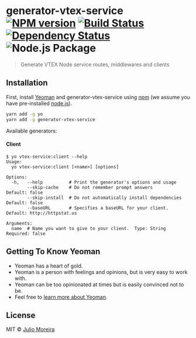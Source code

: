 # generator-vtex-service [![NPM version][npm-image]][npm-url] [![Build Status][travis-image]][travis-url] [![Dependency Status][daviddm-image]][daviddm-url] ![Node.js Package][github-action-image]

> Generate VTEX Node service routes, middlewares and clients

## Installation

First, install [Yeoman](http://yeoman.io) and generator-vtex-service using [npm](https://www.npmjs.com/) (we assume you have pre-installed [node.js](https://nodejs.org/)).

```bash
yarn add -g yo
yarn add -g generator-vtex-service
```

Available generators:

#### Client

```console
$ yo vtex-service:client --help
Usage:
  yo vtex-service:client [<name>] [options]

Options:
  -h,   --help          # Print the generator's options and usage
        --skip-cache    # Do not remember prompt answers             Default: false
        --skip-install  # Do not automatically install dependencies  Default: false
        --baseURL       # Specifies a baseURL for your client.       Default: http://httpstat.us

Arguments:
  name  # Name you want to give to your client.  Type: String  Required: false
```

## Getting To Know Yeoman

- Yeoman has a heart of gold.
- Yeoman is a person with feelings and opinions, but is very easy to work with.
- Yeoman can be too opinionated at times but is easily convinced not to be.
- Feel free to [learn more about Yeoman](http://yeoman.io/).

## License

MIT © [Julio Moreira](http://juliomoreira.pro)

[npm-image]: https://badge.fury.io/js/generator-vtex-service.svg
[npm-url]: https://npmjs.org/package/generator-vtex-service
[travis-image]: https://travis-ci.com/juliomoreira/generator-vtex-service.svg?branch=master
[travis-url]: https://travis-ci.com/juliomoreira/generator-vtex-service
[daviddm-image]: https://david-dm.org/juliomoreira/generator-vtex-service.svg?theme=shields.io
[daviddm-url]: https://david-dm.org/juliomoreira/generator-vtex-service
[github-action-image]: https://github.com/juliomoreira/generator-vtex-service/workflows/Node.js%20Package/badge.svg
